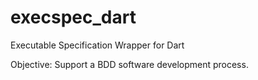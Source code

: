 # execspec_dart
Executable Specification Wrapper for Dart

Objective:
Support a BDD software development process.